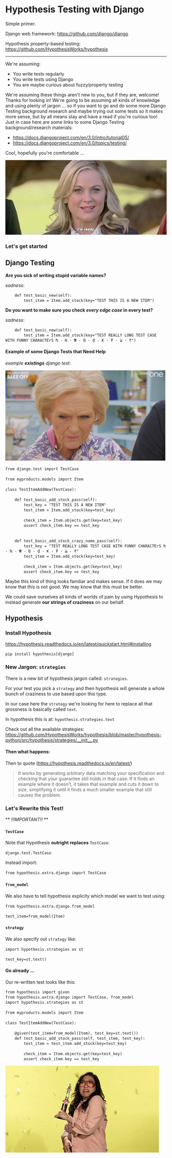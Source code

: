 
# Hypothesis Testing with Django

Simple primer.

Django web framework: https://github.com/django/django

Hypothesis property-based testing: https://github.com/HypothesisWorks/hypothesis

---

We're assuming:

* You write tests regularly
* You write tests using Django
* You are maybe curious about fuzzy/property testing


We're assuming these things aren't new to you, but if they are, welcome! Thanks for looking in! We're going to be assuming all kinds of knowledge and using plenty of jargon ... so if you want to go and do some more Django Testing background research and maybe trying out some tests so it makes more sense, but by all means stay and have a read if you're curious too! Just in case here are some links to some Django Testing background/research materials:

* https://docs.djangoproject.com/en/3.0/intro/tutorial05/
* https://docs.djangoproject.com/en/3.0/topics/testing/


Cool, hopefully you're comfortable  ...

![I'm ready!](./ready.gif)


### Let's get started


## Django Testing

**Are you sick of writing stupid variable names?**

*sadness*:

        def test_basic_new(self):
            test_item = Item.add_stock(key="TEST THIS IS A NEW ITEM")


**Do you want to make sure you check *every edge case* in every test?**


*sadness*:

        def test_basic_new(self):
            test_item = Item.add_stock(key="TEST REALLY LONG TEST CASE WITH FUNNY CHARACTErS ₧ · ₨ · ₩ · ₪ · ₫ · ₭ · ₮ · ₯ · ₹")


#### Example of some Django Tests that Need Help


*example **existings** django test*:

![sadness](./really.gif)

```
from django.test import TestCase

from myproducts.models import Item

class TestItemAddNew(TestCase):

    def test_basic_add_stock_pass(self):
        test_key = "TEST THIS IS A NEW ITEM"
        test_item = Item.add_stock(key=test_key)

        check_item = Item.objects.get(key=test_key)
        assert check_item.key == test_key


    def test_basic_add_stock_crazy_name_pass(self):
        test_key = "TEST REALLY LONG TEST CASE WITH FUNNY CHARACTErS ₧ · ₨ · ₩ · ₪ · ₫ · ₭ · ₮ · ₯ · ₹"
        test_item = Item.add_stock(key=test_key)

        check_item = Item.objects.get(key=test_key)
        assert check_item.key == test_key
```

Maybe this kind of thing looks familiar and makes sense. If it does we may know that this is not good. We may know that this must be better.

We could save ourselves all kinds of worlds of pain by using Hypothesis to instead generate **our strings of craziness** on our behalf.


## Hypothesis


### Install Hypothesis

https://hypothesis.readthedocs.io/en/latest/quickstart.html#installing

    pip install hypothesis[django]




### New Jargon: `strategies`

There is a new bit of hypothesis jargon called: `strategies`.

For your test you pick a `strategy` and then hypothesis will generate a whole bunch of craziness to use based upon this type.

In our case here the `strategy` we're looking for here to replace all that grossness is basically called `text`.

In hypothesis this is at: `hypothesis.strategies.text`

Check out all the available strategies: https://github.com/HypothesisWorks/hypothesis/blob/master/hypothesis-python/src/hypothesis/strategies/__init__.py


#### Then what happens:

Then to quote (https://hypothesis.readthedocs.io/en/latest/)
> It works by generating arbitrary data matching your specification and checking that your guarantee still holds in that case. If it finds an example where it doesn’t, it takes that example and cuts it down to size, simplifying it until it finds a much smaller example that still causes the problem.


### Let's Rewrite this Test!


** *!!IMPORTANT!!* **


#### `TestCase`

Note that Hypothesis **outright replaces** `TestCase`:

`django.test.TestCase`

Instead import:

`from hypothesis.extra.django import TestCase`



#### `from_model`


We also have to tell hypothesis explicity which model we want to test using:

`from hypothesis.extra.django.from_model`

`test_item=from_model(Item)`


#### `strategy`

We also specify out `strategy` like:

`import hypothesis.strategies as st`

`test_key=st.text()`

#### Go already ...

Our re-written test looks like this:


```
from hypothesis import given
from hypothesis.extra.django import TestCase, from_model
import hypothesis.strategies as st

from myproducts.models import Item

class TestItemAddNew(TestCase):

    @given(test_item=from_model(Item), test_key=st.text())
    def test_basic_add_stock_pass(self, test_item, test_key):
        test_item = test_item.add_stock(key=test_key)

        check_item = Item.objects.get(key=test_key)
        assert check_item.key == test_key
```

![Winning!](./yes.gif)

